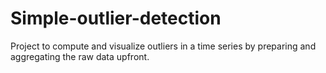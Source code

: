 # Simple-outlier-detection
Project to compute and visualize outliers in a time series by preparing and aggregating the raw data upfront.
